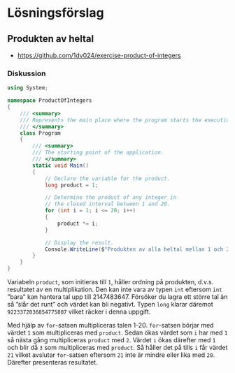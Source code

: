 # <i class="fa fa-flask"></i> Lösningsförslag

## <i class="fa fa-laptop"></i> Produkten av heltal

<ul class="fa-ul fa-border exercise-info">
  <li><i class="fa-li fa fa-github"></i><a href="https://github.com/1dv024/exercise-product-of-integers">https://github.com/1dv024/exercise-product-of-integers</a></li>
</ul>

### Diskussion

```c#
using System;

namespace ProductOfIntegers
{
    /// <summary>
    /// Represents the main place where the program starts the execution.
    /// </summary>
    class Program
    {
        /// <summary>
        /// The starting point of the application.
        /// </summary>
        static void Main()
        {
            // Declare the variable for the product.
            long product = 1;

            // Determine the product of any integer in 
            // the closed interval between 1 and 20.
            for (int i = 1; i <= 20; i++)
            {
                product *= i;
            }

            // Display the result.
            Console.WriteLine($"Produkten av alla heltal mellan 1 och 20 är {product}.");
        }
    }
}
```

Variabeln `product`, som initieras till `1`, håller ordning på produkten, d.v.s. resultatet av en multiplikation. Den kan inte vara av typen `int` eftersom `int` ”bara” kan hantera tal upp till 2147483647. Försöker du lagra ett större tal än så ”slår det runt” och värdet kan bli negativt. Typen `long` klarar däremot `9223372036854775807` vilket räcker i denna uppgift.

Med hjälp av `for`-satsen multipliceras talen 1-20. `for`-satsen börjar med värdet `1` som multipliceras med `product`. Sedan ökas värdet som `i` har med `1` så nästa gång multipliceras `product` med `2`. Värdet `i` ökas därefter med `1` och blir då `3` som multipliceras med `product`. Så håller det på tills `i` får värdet `21` vilket avslutar `for`-satsen eftersom `21` inte är mindre eller lika med `20`. Därefter presenteras resultatet.
